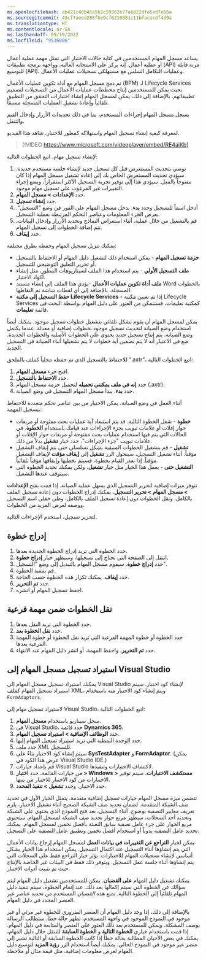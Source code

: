 ```yaml
---
ms.openlocfilehash: ab421c46b46a5b2c59362e77a6d22dfa5ed7e66a
ms.sourcegitcommit: 43cf7aeea286fbe9cf6210881c11bfacecdf4d9a
ms.translationtype: HT
ms.contentlocale: ar-SA
ms.lasthandoff: 09/19/2022
ms.locfileid: "9536806"
---
```



يساعد مسجل المهام المستخدمين في كتابة حالات الاختبار التي تمثل مهمة عملية أعمال أو عملية أعمال.
إنه يركز على الاستجابة العالية، وواجهة برمجة تطبيقات (API) مرنة قابلة للتوسيع (API)، وعمليات التكامل السلس مع مستهلكي تسجيلات عمليات الأعمال.
 
تم دمج مسجل المهام مع أداة تكوين عمليات الأعمال (BPM) لـ Lifecycle Services بحيث يمكن للمستخدمين إنتاج مخططات عمليات الأعمال من التسجيلات لتصميم تطبيقاتهم. بالإضافة إلى ذلك، يمكن لمسجل المهام إنشاء اختبارات التحقق من التطبيق تلقائياً وإعادة تشغيل العمليات المسجلة مسبقاً.

يسجل مسجل المهام إجراءات المستخدم، بما في ذلك تحديدات الأزرار وإدخال القيم والتنقل.

لمعرفة كيفية إنشاء تسجيل المهام واستهلاكه كمطور للاختبار، شاهد هذا الفيديو. 

> [!VIDEO https://www.microsoft.com/videoplayer/embed/RE4aiKb]
 
لإنشاء تسجيل مهام، اتبع الخطوات التالية:

1.  نوصي بتحديث المستعرض قبل كل تسجيل جديد لإنشاء جلسة مستخدم جديدة. سيؤدي تحديث المستعرض الخاص بك إلى إعادة تشغيل مسجل المهام إذا كان مفتوحاً بالفعل. سيؤدي هذا إلى توفير تجربة التسجيل الأكثر استقراراً، ويمنع إجراء التغييرات غير المرغوب على تسجيل مهام موجود.
2.  حدد **الإعدادات > مسجل المهام**.
3.  حدد **إنشاء تسجيل**.
4.  أدخل اسماً للتسجيل وحدد **بدء**. يدخل مسجل المهام على الفور في وضع "التسجيل". يعرض الجزء المعلومات وعناصر التحكم المرتبطة بعملية التسجيل.
5.  قم بالتشغيل من خلال عملية. أثناء استعراض النماذج وتحديد الأزرار وإدخال البيانات، تتم إضافة الخطوات إلى تسجيل المهام.
6.  حدد **إيقاف**.

يمكنك تنزيل تسجيل المهام وحفظه بطرق مختلفة:

-   **حزمة تسجيل المهام** - يمكن استخدام ذلك لتشغيل دليل المهام أو الاحتفاظ بالتسجيل أو تحرير التعليق التوضيحي للتسجيل.
-   **ملف التسجيل الأولي** - يتم استخدام هذا الملف لسيناريوهات المطور، مثل إنشاء أكواد الاختبار.
-   **ملف أداة تكوين عمليات الأعمال** -يؤدي هذا الملف إلى إنشاء مستند Word بالخطوات المسجلة، بالإضافة إلى أي لقطات شاشة تم التقاطها.
-   **حفظ التسجيل إلى مكتبة Lifecycle Services** - إذا تم تعيين مكتبة Lifecycle Services كمكتبة تعليمات، فستتمكن من العثور على دليل المهام بواسطة البحث في قائمة **تعليمات**.

يمكن لمسجل المهام أن يقوم بشكل تلقائي بتشغيل خطوات تسجيل موجود. يمكنك أيضاً استخدام وضع الصيانة لتحديث تسجيل موجود بخطوات إضافية أو معدلة. عندما يكتمل وضع الصيانة، يتم إنتاج تسجيل جديد يحتوي على الخطوات الأصلية والخطوات الجديدة. ضع في الاعتبار أنه لا يتم تضمين أية خطوات لا يتم تشغيلها أثناء الصيانة في التسجيل الجديد.

للاحتفاظ بالتسجيل الذي تم حفظه محلياً كملف بالملحق "‎.axtr"، اتبع الخطوات التالية:

1.  افتح جزء **مسجل المهام**.
2.  حدد **الاحتفاظ بالتسجيل**.
3.  حدد **إنه في ملف يمكنني تحميله** لتحميل حزمة مسجل المهام (‎.axtr).
4.  حدد **بدء**. يبدأ مسجل المهام التسجيل في وضع الصيانة.

أثناء العمل في وضع الصيانة، يمكن الاختيار من بين عناصر تحكم متعددة للاحتفاظ بتسجيل المهمة:

-   **خطوة** - شغل الخطوة التالية. قد يتم استبعاد أية عمليات بحث مفتوحة أو مربعات حوار إفلات أو علامات تبويب بجزء الإجراءات عند قيامك باستخدام **الخطوة**. في الحالات التي يتم فيها استخدام عمليات بحث مفتوحة أو مربعات حوار الإفلات أو علامات تبويب "جزء الإجراءات"، حدد خيار **تشغيل** بدلاً من ذلك.
-   **تشغيل** - قم بتشغيل الخطوات المتبقية بشكل تسلسلي حتى يتم إيقاف التشغيل مؤقتاً. أثناء تشغيل التسجيل، سيتحول الزر **تشغيل** إلى **إيقاف مؤقت** لإيقاف التشغيل مؤقتاً. إذا تعذر القيام بخطوة، فسيتم تخطيها وإيقافها مؤقتاً تلقائياً.
-   **التشغيل حتى** - يعمل هذا الخيار مثل خيار **تشغيل**، ولكن يمكنك تحديد الخطوة التي سيتوقف عندها التشغيل.

تتوفر ميزات إضافية لتحرير التسجيل الذي يسهل عملية الصيانة. إذا قمت بفتح **الإعدادات > مسجل المهام > تحرير التسجيل**، يمكنك إدراج الخطوات دون إعادة تسجيل الملف بالكامل، ونقل الخطوات دون إعادة تسجيل الملف بالكامل، وطي حقلي اسم التسجيل ووصفه لعرض المزيد من الخطوات.

لتحرير تسجيل، استخدم الإجراءات التالية.

## <a name="insert-step"></a>إدراج خطوة

1.  حدد الخطوة التي تريد إدراج الخطوة الجديدة بعدها.
2.  انتقل إلى الصفحة التي تحتاج إلى تسجيلها، وسيظهر خيار **إدراج خطوة**.
3.  حدد **إدراج خطوة**. سيقوم مسجل المهام بالتبديل إلى وضع "التسجيل".
4.  قم بتنفيذ الخطوة.
5.  حدد **إيقاف**. يمكنك تكرار هذه الخطوة حسب الحاجة.
6.  حدد **تم التحرير**.
7.  احفظ تسجيل المهام أو انشره.

## <a name="move-steps-under-a-sub-task"></a>نقل الخطوات ضمن مهمة فرعية

 
1.  حدد الخطوة التي تريد النقل بعدها.
2.  حدد **نقل الخطوة بعد**.
3.  حدد الخطوة أو خطوة المهمة الفرعية التي تريد نقل الخطوة أو خطوة المهمة الفرعية بعدها.
4.  حدد **تم التحرير**، واحفظ المهمة، أو انشر دليل المهام عند الانتهاء.

## <a name="import-a-task-recorder-recording-into-visual-studio"></a>استيراد تسجيل مسجل المهام إلى Visual Studio

يمكنك استيراد تسجيل مسجل المهام إلى Visual Studio لإنشاء كود اختبار. سيتم استيراد تسجيل المهام كملف XML، ويتم إنشاء كود الاختبار منه باستخدام `FormAdaptors`.

لاستيراد تسجيل مهام إلى Visual Studio، اتبع الخطوات التالية:

1.  سجل سيناريو باستخدام **مسجل المهام**.
2.  في Visual Studio، حدد قائمة **Dynamics 365**.
3.  حدد **الوظائف الإضافية > استيراد تسجيل المهام**.
4.  حدد الوحدة النمطية التي تريد استيراد تسجيل المهام إليها.
5.  حدد ملف XML للتسجيل.
6.  سيتم إنشاء كود الاختبار بناءً على **SysTestAdapter** و **FormAdaptor**. (يمكن عرض هذا الكود في Visual Studio IDE.)
7.  قم بإعداد خيارات Visual Studio لاكتشاف الاختبارات وتنفيذها.
8.  من خيارات القائمة، حدد **اختبار > Windows > مستكشف الاختبارات**.
    سيتم توفير الاختبارات من كود الاختبار للاختيار من بينها.
9.  حدد الاختبار، وحدد **تشغيل > تنفيذ المحدد**.

تتضمن ميزة مسجل المهام خيارات تسجيل إضافية متقدمة. يتمثل الخيار الأول في تحديد صف الشبكة المتقدمة. لضمان تحديد صف الشبكة الصحيح أثناء تشغيل الاختبار، يلزم تعريف معايير التصفية بوضوح. أثناء التسجيل، بعد فتح النموذج الذي يحتوي على الشبكة وتحديد أحد السجلات، سيظهر مربع حوار تحديد صف الشبكة لمسجل المهام. سيحتوي مربع الحوار على جزء عامل تصفية سابق التعبئة بأفضل تخمين لمسجل المهام. يمكنك تحديد عامل التصفية يدوياً أو استخدام أفضل تخمين وتطبيق عامل التصفية على التسجيل.

يمكن لخيار **التراجع عن التغييرات في بيانات العمل** لمسجل المهام إرجاع بيانات الأعمال التي يتم إنشاؤها أثناء التسجيل عند اكتمال التسجيل. يمكن استخدام هذا الخيار بشكل أساسي لإنشاء تسجيلات المهام للاختبارات. يؤثر خيار التراجع فقط على السجلات التي يتم إنشاؤها أثناء جلسة عمل التسجيل. ويتوفر ذلك فقط في البيئات غير الخاصة بالإنتاج حيث تم تثبيت أدوات الاختبار.

يمكنك تشغيل دليل المهام **على القضبان**. يمكن للمستخدمين تشغيل دليل المهام ليتم سؤالك عن الخطوة التي سيتم إكمالها بعد ذلك. عند إتمام الخطوة، سيتم تنفيذ دليل المهام تلقائياً إلى الخطوة التالية.
تمنع هذه *القضبان* المستخدم من تحديد عناصر غير العنصر المحدد في دليل المهام.

بالإضافة إلى ذلك، إذا وجد دليل المهام أن العنصر الضروري للخطوة غير مرئي أو غير موجود في النموذج الموجود في واجهة المستخدم، تظهر حالة خطأ. ستطالب الرسالة بوصف المشكلة. ويمكن للمستخدم بعد ذلك العثور على العنصر والمتابعة في دليل المهام. إذا قمت باستخدام خياري **الخطوة التالية** و **الخطوة السابقة** للتنقل خلال دليل المهام، يمكنك في بعض الأحيان المطالبة بحالة خطأ إذا كانت الخطوة السابقة أو التالية تشير إلى عنصر غير موجود في النموذج الحالي. يمكنك أيضاً استخدام الزر **رؤية المزيد** لتوسيع دليل المهام لعرض معلومات إضافية، مثل قيمة مثال أو ملاحظة.
